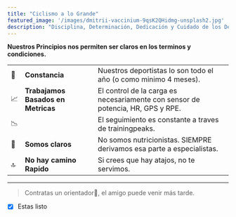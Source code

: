 ```yaml
---
title: "Ciclismo a lo Grande"
featured_image: '/images/dmitrii-vaccinium-9qsK2QHidmg-unsplash2.jpg'
description: "Disciplina, Determinación, Dedicación y Cuidado de los Detalles"
---
```


**Nuestros Principios nos permiten ser claros en los terminos y condiciones.**

| | |  |
| ----------- | ----------- | ----------- |
| 💪| **Constancia**  | Nuestros deportistas lo son todo el año (o como minimo 4 meses).     |
| 📈| **Trabajamos Basados en Metricas** | El control de la carga es necesariamente con sensor de potencia, HR,  GPS y RPE.| 
| 📉|  |El seguimiento es constante a traves de trainingpeaks.  |
| 📣|**Somos claros** | No somos nutricionistas. SIEMPRE derivamos esa parte a especialistas. | 
| 🔝|**No hay camino Rapido** | Si crees que hay atajos, no te servimos. | 

----

> Contratas un orientador🤝, el amigo puede venir más tarde.

-[x] Estas listo
